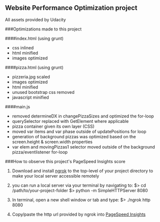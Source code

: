 ## Website Performance Optimization project
All assets provided by Udacity

###Optimizations made to this project

####index.html (using grunt)
* css inlined
* html minified
* images optimized

####pizza.html (using grunt)
* pizzeria.jpg scaled
* images optimized
* html minified
* unused bootstrap css removed
* javascript minified

####main.js
* removed determineDX in changePizzaSizes and optimized the for-loop
* querySelector replaced with GetElement where applicable
* pizza container given its own layer (CSS)
* moved var items and var phase outside of updatePositions for loop
* generation of background pizzas was optimized based on the screen.height & screen.width properties
* var elem and movingPizzas1 selector moved outside of the background pizza/eventlistener for-loop


###How to observe this project's PageSpeed Insights score
1. Download and install [ngrok](https://ngrok.com/) to the top-level of your project directory to make your local server accessible remotely
2. you can run a local server via your terminal by navigating to:
	$> cd /path/to/your-project-folder
	$> python -m SimpleHTTPServer 8080

3. In terminal, open a new shell window or tab and type: 
	$> ./ngrok http 8080 

4. Copy/paste the http url provided by ngrok into [PageSpeed Insights](https://developers.google.com/speed/pagespeed/insights/)




